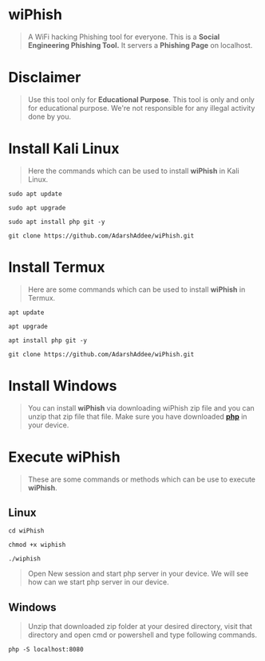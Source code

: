 # wiPhish
> A WiFi hacking Phishing tool for everyone. This is a <b>Social Engineering Phishing Tool.</b> It servers a <b>Phishing Page</b> on localhost.

# Disclaimer
> Use this tool only for <b>Educational Purpose</b>. This tool is only and only for educational purpose. We're not responsible for any illegal activity done by you.

# Install Kali Linux
> Here the commands which can be used to install <b>wiPhish</b> in Kali Linux.

```
sudo apt update
```

```
sudo apt upgrade
```

```
sudo apt install php git -y
```

```
git clone https://github.com/AdarshAddee/wiPhish.git
```

# Install Termux
> Here are some commands which can be used to install <b>wiPhish</b> in Termux.

```
apt update
```

```
apt upgrade
```

```
apt install php git -y
```

```
git clone https://github.com/AdarshAddee/wiPhish.git
```

# Install Windows
>  You can install <b>wiPhish</b> via downloading wiPhish zip file and you can unzip that zip file that file. Make sure you have downloaded <b><a href="https://www.php.net">php</a></b> in your device.

# Execute wiPhish
> These are some commands or methods which can be use to execute <b>wiPhish</b>.

## Linux
```
cd wiPhish
```

```
chmod +x wiphish
```

```
./wiphish
```

> Open New session and start php server in your device. We will see how can we start php server in our device.

## Windows
> Unzip that downloaded zip folder at your desired directory, visit that directory and open cmd or powershell and type following commands. 

```
php -S localhost:8080
```






